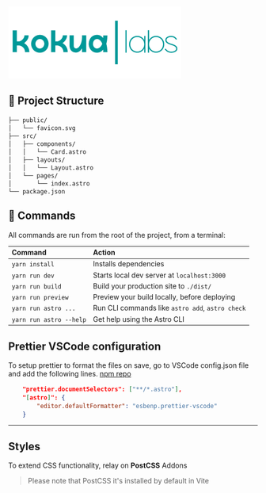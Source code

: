 ![](./public/logo.png)

## 🚀 Project Structure

```
├── public/
│   └── favicon.svg
├── src/
│   ├── components/
│   │   └── Card.astro
│   ├── layouts/
│   │   └── Layout.astro
│   └── pages/
│       └── index.astro
└── package.json
```

## 🧞 Commands

All commands are run from the root of the project, from a terminal:

| Command                 | Action                                           |
| :---------------------- | :----------------------------------------------- |
| `yarn install`          | Installs dependencies                            |
| `yarn run dev`          | Starts local dev server at `localhost:3000`      |
| `yarn run build`        | Build your production site to `./dist/`          |
| `yarn run preview`      | Preview your build locally, before deploying     |
| `yarn run astro ...`    | Run CLI commands like `astro add`, `astro check` |
| `yarn run astro --help` | Get help using the Astro CLI                     |

## Prettier VSCode configuration

To setup prettier to format the files on save, go to VSCode config.json file and add the following lines. [npm repo](https://www.npmjs.com/package/prettier-plugin-astro)

```json
    "prettier.documentSelectors": ["**/*.astro"],
    "[astro]": {
        "editor.defaultFormatter": "esbenp.prettier-vscode"
    }
```

---

## Styles

To extend CSS functionality, relay on **PostCSS** Addons [](https://www.postcss.parts/)

> Please note that PostCSS it's installed by default in Vite
